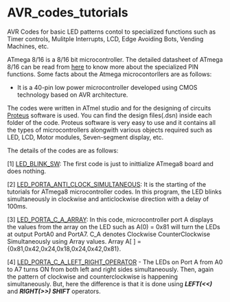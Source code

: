 # AVR_codes_tutorials
AVR Codes for basic LED patterns contol to specialized functions such as Timer controls, Mulitple Interrupts, LCD, Edge Avoiding Bots, Vending Machines, etc.

ATmega 8/16 is a 8/16 bit microcontroller. The detailed datasheet of ATmega 8/16 can be read from [here](https://www.gme.cz/data/attachments/dsh.958-112.1.pdf) to know more about the specialized PIN functions. Some facts about the Atmega microcontorllers are as follows:

* It is a 40-pin low power microcontroller developed using CMOS technology based on AVR architecture.

The codes were written in ATmel studio and for the designing of circuits [Proteus](https://proteus.soft112.com/) software is used. You can find the design files(.dsn) inside each folder of the code. Proteus software is very easy to use and it contains all the types of microcontrollers alongwith various objects required such as LED, LCD, Motor modules, Seven-segment display, etc.

The details of the codes are as follows:

[1] [LED_BLINK_SW](https://github.com/AKASH2907/AVR_codes_tutorials/tree/master/1.LED_BLINK_SW): The first code is just to inittialize ATmega8 board and does nothing.

[2] [LED_PORTA_ANTI_CLOCK_SIMULTANEOUS](https://github.com/AKASH2907/AVR_codes_tutorials/tree/master/1.LED_PORTA_ANTI_CLOCK_SIMULTANEOUS): It is the starting of the tutorials for ATmega8 microcontroller codes. In this program, the LED blinks simultaneously in clockwise and anticlockwise direction with a delay of 100ms.

[3] [LED_PORTA_C_A_ARRAY](https://github.com/AKASH2907/AVR_codes_tutorials/tree/master/2.LED_PORTA_C_A_ARRAY): In this code, microcontroller port A displays the values from the array on the LED such as A(0) = 0x81 will turn the LEDs at output PortA0 and PortA7. C_A denotes Clockwise CounterClockwise Simultaneously using Array values. Array A[ ] = {0x81,0x42,0x24,0x18,0x24,0x42,0x81}.

[4] [LED_PORTA_C_A_LEFT_RIGHT_OPERATOR](https://github.com/AKASH2907/AVR_codes_tutorials/tree/master/3.LED_PORTA_C_A_LEFT_RIGHT_OPERATOR) - The LEDs on Port A from A0 to A7 turns ON from both left and right sides simultaneously. Then, again the pattern of clockwise and counterclockwise is happening simultaneously. But, here the difference is that it is done using ***LEFT(<<)*** and ***RIGHT(>>) SHIFT*** operators.
